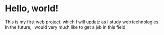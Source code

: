 <h1>Hello, world!</h1>

<p>This is my first web project, which I will update as I study web technologies.
In the future, I would very much like to get a job in this field.</p>
